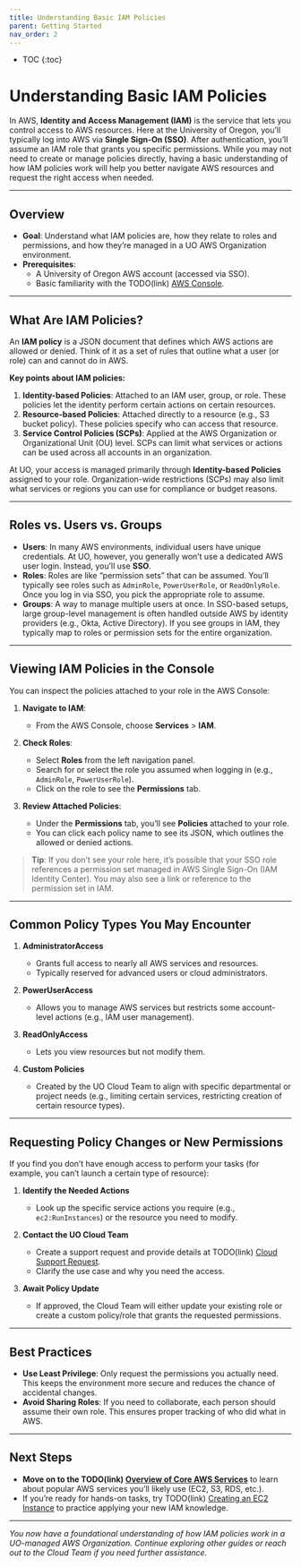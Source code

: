 ```yaml
---
title: Understanding Basic IAM Policies
parent: Getting Started
nav_order: 2
---
```


- TOC
{:toc}

# Understanding Basic IAM Policies

In AWS, **Identity and Access Management (IAM)** is the service that lets you control access to AWS resources. Here at the University of Oregon, you’ll typically log into AWS via **Single Sign-On (SSO)**. After authentication, you’ll assume an IAM role that grants you specific permissions. While you may not need to create or manage policies directly, having a basic understanding of how IAM policies work will help you better navigate AWS resources and request the right access when needed.

---

## Overview

- **Goal**: Understand what IAM policies are, how they relate to roles and permissions, and how they’re managed in a UO AWS Organization environment.
- **Prerequisites**:
  - A University of Oregon AWS account (accessed via SSO).
  - Basic familiarity with the TODO(link) [AWS Console](#).

---

## What Are IAM Policies?

An **IAM policy** is a JSON document that defines which AWS actions are allowed or denied. Think of it as a set of rules that outline what a user (or role) can and cannot do in AWS.

**Key points about IAM policies:**

1. **Identity-based Policies**: Attached to an IAM user, group, or role. These policies let the identity perform certain actions on certain resources.
2. **Resource-based Policies**: Attached directly to a resource (e.g., S3 bucket policy). These policies specify who can access that resource.
3. **Service Control Policies (SCPs)**: Applied at the AWS Organization or Organizational Unit (OU) level. SCPs can limit what services or actions can be used across all accounts in an organization.

At UO, your access is managed primarily through **Identity-based Policies** assigned to your role. Organization-wide restrictions (SCPs) may also limit what services or regions you can use for compliance or budget reasons.

---

## Roles vs. Users vs. Groups

- **Users**: In many AWS environments, individual users have unique credentials. At UO, however, you generally won’t use a dedicated AWS user login. Instead, you’ll use **SSO**.
- **Roles**: Roles are like “permission sets” that can be assumed. You’ll typically see roles such as `AdminRole`, `PowerUserRole`, or `ReadOnlyRole`. Once you log in via SSO, you pick the appropriate role to assume.
- **Groups**: A way to manage multiple users at once. In SSO-based setups, large group-level management is often handled outside AWS by identity providers (e.g., Okta, Active Directory). If you see groups in IAM, they typically map to roles or permission sets for the entire organization.

---

## Viewing IAM Policies in the Console

You can inspect the policies attached to your role in the AWS Console:

1. **Navigate to IAM**:
   - From the AWS Console, choose **Services** > **IAM**.

2. **Check Roles**:
   - Select **Roles** from the left navigation panel.
   - Search for or select the role you assumed when logging in (e.g., `AdminRole`, `PowerUserRole`).
   - Click on the role to see the **Permissions** tab.

3. **Review Attached Policies**:
   - Under the **Permissions** tab, you’ll see **Policies** attached to your role.
   - You can click each policy name to see its JSON, which outlines the allowed or denied actions.

> **Tip**: If you don’t see your role here, it’s possible that your SSO role references a permission set managed in AWS Single Sign-On (IAM Identity Center). You may also see a link or reference to the permission set in IAM.

---

## Common Policy Types You May Encounter

1. **AdministratorAccess**  
   - Grants full access to nearly all AWS services and resources.
   - Typically reserved for advanced users or cloud administrators.

2. **PowerUserAccess**  
   - Allows you to manage AWS services but restricts some account-level actions (e.g., IAM user management).

3. **ReadOnlyAccess**  
   - Lets you view resources but not modify them.

4. **Custom Policies**  
   - Created by the UO Cloud Team to align with specific departmental or project needs (e.g., limiting certain services, restricting creation of certain resource types).

---

## Requesting Policy Changes or New Permissions

If you find you don’t have enough access to perform your tasks (for example, you can’t launch a certain type of resource):

1. **Identify the Needed Actions**  
   - Look up the specific service actions you require (e.g., `ec2:RunInstances`) or the resource you need to modify.

2. **Contact the UO Cloud Team**  
   - Create a support request and provide details at TODO(link) [Cloud Support Request](https://service.uoregon.edu/cloud-support). 
   - Clarify the use case and why you need the access.

3. **Await Policy Update**  
   - If approved, the Cloud Team will either update your existing role or create a custom policy/role that grants the requested permissions.

---

## Best Practices

- **Use Least Privilege**: Only request the permissions you actually need. This keeps the environment more secure and reduces the chance of accidental changes.
- **Avoid Sharing Roles**: If you need to collaborate, each person should assume their own role. This ensures proper tracking of who did what in AWS.

---

## Next Steps

- **Move on to the TODO(link) [Overview of Core AWS Services](#)** to learn about popular AWS services you’ll likely use (EC2, S3, RDS, etc.).
- If you’re ready for hands-on tasks, try TODO(link) [Creating an EC2 Instance](#) to practice applying your new IAM knowledge.

---

_You now have a foundational understanding of how IAM policies work in a UO-managed AWS Organization. Continue exploring other guides or reach out to the Cloud Team if you need further assistance._

